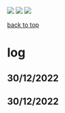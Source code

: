 [![](https://img.shields.io/badge/organization-The--101--project-blue.svg)](https://github.com/The-101-project) 
[![](https://img.shields.io/badge/remote-openPLC__review-green.svg)](https://github.com/The-101-project/openPLC_review) 
[![](https://img.shields.io/badge/local-F:\prj__soft\openPLC__review-orange.svg)]()

[back to top](README.md)


# log


## 30/12/2022

## 30/12/2022





